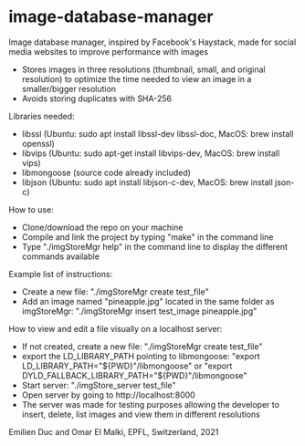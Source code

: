 # image-database-manager

Image database manager, inspired by Facebook's Haystack, made for social media websites to improve performance with images
- Stores images in three resolutions (thumbnail, small, and original resolution) to optimize the time needed to view an image in a smaller/bigger resolution
- Avoids storing duplicates with SHA-256

Libraries needed:
- libssl (Ubuntu: sudo apt install libssl-dev libssl-doc, MacOS: brew install openssl)
- libvips (Ubuntu: sudo apt-get install libvips-dev, MacOS: brew install vips)
- libmongoose (source code already included)
- libjson (Ubuntu: sudo apt install libjson-c-dev, MacOS: brew install json-c)

How to use:
- Clone/download the repo on your machine
- Compile and link the project by typing "make" in the command line
- Type "./imgStoreMgr help" in the command line to display the different commands available

Example list of instructions:
- Create a new file: "./imgStoreMgr create test_file"
- Add an image named "pineapple.jpg" located in the same folder as imgStoreMgr: "./imgStoreMgr insert test_image pineapple.jpg"

How to view and edit a file visually on a localhost server:
- If not created, create a new file: "./imgStoreMgr create test_file"
- export the LD_LIBRARY_PATH pointing to libmongoose: "export LD_LIBRARY_PATH="${PWD}"/libmongoose" or "export DYLD_FALLBACK_LIBRARY_PATH="${PWD}"/libmongoose"
- Start server: "./imgStore_server test_file"
- Open server by going to http://localhost:8000
- The server was made for testing purposes allowing the developer to insert, delete, list images and view them in different resolutions

Emilien Duc and Omar El Malki, EPFL, Switzerland, 2021
